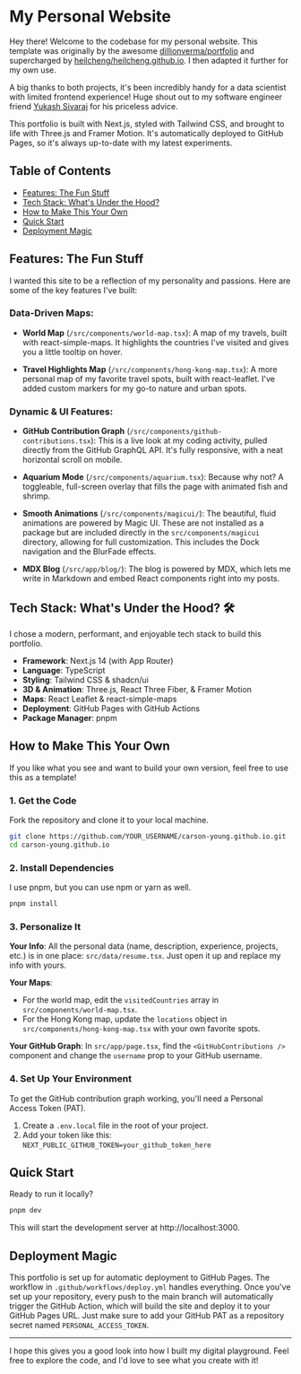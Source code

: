 # My Personal Website

Hey there! Welcome to the codebase for my personal website. This template was originally by the awesome [dillionverma/portfolio](https://github.com/dillionverma/portfolio) and supercharged by [heilcheng/heilcheng.github.io](https://github.com/heilcheng/heilcheng.github.io). I then adapted it further for my own use. 

A big thanks to both projects, it's been incredibly handy for a data scientist with limited frontend experience! Huge shout out to my software engineer friend [Yukash Sivaraj](https://github.com/YSPlop) for his priceless advice.

This portfolio is built with Next.js, styled with Tailwind CSS, and brought to life with Three.js and Framer Motion. It's automatically deployed to GitHub Pages, so it's always up-to-date with my latest experiments.

## Table of Contents

- [Features: The Fun Stuff](#features-the-fun-stuff)
- [Tech Stack: What's Under the Hood?](#tech-stack-whats-under-the-hood-)
- [How to Make This Your Own](#how-to-make-this-your-own)
- [Quick Start](#quick-start)
- [Deployment Magic](#deployment-magic)

## Features: The Fun Stuff

I wanted this site to be a reflection of my personality and passions. Here are some of the key features I've built:

### Data-Driven Maps:

- **World Map** (`/src/components/world-map.tsx`): A map of my travels, built with react-simple-maps. It highlights the countries I've visited and gives you a little tooltip on hover.

- **Travel Highlights Map** (`/src/components/hong-kong-map.tsx`): A more personal map of my favorite travel spots, built with react-leaflet. I've added custom markers for my go-to nature and urban spots.

### Dynamic & UI Features:

- **GitHub Contribution Graph** (`/src/components/github-contributions.tsx`): This is a live look at my coding activity, pulled directly from the GitHub GraphQL API. It's fully responsive, with a neat horizontal scroll on mobile.

- **Aquarium Mode** (`/src/components/aquarium.tsx`): Because why not? A toggleable, full-screen overlay that fills the page with animated fish and shrimp.

- **Smooth Animations** (`/src/components/magicui/`): The beautiful, fluid animations are powered by Magic UI. These are not installed as a package but are included directly in the `src/components/magicui` directory, allowing for full customization. This includes the Dock navigation and the BlurFade effects.

- **MDX Blog** (`/src/app/blog/`): The blog is powered by MDX, which lets me write in Markdown and embed React components right into my posts.

## Tech Stack: What's Under the Hood? 🛠️

I chose a modern, performant, and enjoyable tech stack to build this portfolio.

- **Framework**: Next.js 14 (with App Router)
- **Language**: TypeScript
- **Styling**: Tailwind CSS & shadcn/ui
- **3D & Animation**: Three.js, React Three Fiber, & Framer Motion
- **Maps**: React Leaflet & react-simple-maps
- **Deployment**: GitHub Pages with GitHub Actions
- **Package Manager**: pnpm

## How to Make This Your Own

If you like what you see and want to build your own version, feel free to use this as a template!

### 1. Get the Code

Fork the repository and clone it to your local machine.

```bash
git clone https://github.com/YOUR_USERNAME/carson-young.github.io.git
cd carson-young.github.io
```

### 2. Install Dependencies

I use pnpm, but you can use npm or yarn as well.

```bash
pnpm install
```

### 3. Personalize It

**Your Info**: All the personal data (name, description, experience, projects, etc.) is in one place: `src/data/resume.tsx`. Just open it up and replace my info with yours.

**Your Maps**:
- For the world map, edit the `visitedCountries` array in `src/components/world-map.tsx`.
- For the Hong Kong map, update the `locations` object in `src/components/hong-kong-map.tsx` with your own favorite spots.

**Your GitHub Graph**: In `src/app/page.tsx`, find the `<GitHubContributions />` component and change the `username` prop to your GitHub username.

### 4. Set Up Your Environment

To get the GitHub contribution graph working, you'll need a Personal Access Token (PAT).

1. Create a `.env.local` file in the root of your project.
2. Add your token like this: `NEXT_PUBLIC_GITHUB_TOKEN=your_github_token_here`

## Quick Start

Ready to run it locally?

```bash
pnpm dev
```

This will start the development server at http://localhost:3000.

## Deployment Magic

This portfolio is set up for automatic deployment to GitHub Pages. The workflow in `.github/workflows/deploy.yml` handles everything. Once you've set up your repository, every push to the main branch will automatically trigger the GitHub Action, which will build the site and deploy it to your GitHub Pages URL. Just make sure to add your GitHub PAT as a repository secret named `PERSONAL_ACCESS_TOKEN`.

---

I hope this gives you a good look into how I built my digital playground. Feel free to explore the code, and I'd love to see what you create with it!

